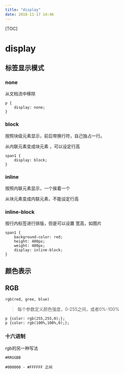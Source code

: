 ```yaml
---
title: "display"
date: 2018-11-17 14:46
---
```



[TOC]


# display



## 标签显示模式

### none

从文档流中移除

```
p {
    display: none;
}
```



### block

按照块级元素显示，前后带换行符，自己独占一行。

从内联元素变成块元素 ，可以设定行高

```
span1 {
    display: block;
}
```



### inline

按照内联元素显示，一个挨着一个

从块元素变成内联元素，不能设定行高



### inline-block

按行内标签进行排版，但是可以设置 宽高，如图片

```
span1 {
    background-color: red;
    height: 400px;
    weight: 400px;
    display: inline-block;
}
```



## 颜色表示

## RGB 

```
rgb(red, gree, blue)
```

> 每个参数定义颜色强度，0-255之间，或者0%-100%

```
p {color: rgb(255,255,0);};
p {color: rgb(100%,100%,0);};
```



### 十六进制

rgb的另一种写法

`#RRGGBB`

```
#000000 - #FFFFFF 之间
```

